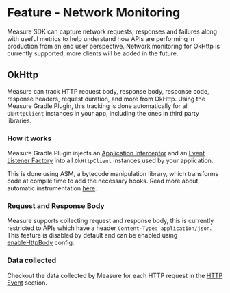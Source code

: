 # Feature - Network Monitoring

Measure SDK can capture network requests, responses and failures along with useful metrics to help
understand how APIs are performing in production from an end user perspective. Network monitoring for OkHttp is
currently supported, more clients will be added in the future.

## OkHttp

Measure can track HTTP request body, response body, response code, response headers, request duration, and more from
OkHttp. Using the Measure Gradle Plugin, this tracking is done automatically for all `OkHttpClient` instances in your
app, including the ones in third party libraries.

### How it works

Measure Gradle Plugin injects
an [Application Interceptor](../../../android/measure/src/main/java/sh/measure/android/okhttp/MeasureOkHttpApplicationInterceptor.kt)
and an [Event Listener Factory](../../../android/measure/src/main/java/sh/measure/android/okhttp/MeasureEventListenerFactory.kt)
into all `OkHttpClient` instances used by your application.

This is done using ASM, a bytecode manipulation library, which transforms code at compile time to add the necessary
hooks. Read more about automatic
instrumentation [here](../../../android/measure-android-gradle/README.md#automatic-instrumentation).

### Request and Response Body
Measure supports collecting request and response body, this is currently restricted to APIs which have a
header `Content-Type: application/json`. This feature is disabled by default and can be enabled
using [enableHttpBody](#enableHttpBody) config.

### Data collected

Checkout the data collected by Measure for each HTTP request in the [HTTP Event](../../api/sdk/README.md#http) section.
